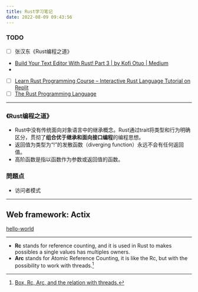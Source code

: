```yaml
---
title: Rust学习笔记
date: 2022-08-09 09:43:56
---
```

### TODO
- [ ] 张汉东《Rust编程之道》
- [Build Your Text Editor With Rust! Part 3 | by Kofi Otuo | Medium](https://medium.com/@otukof/b030670fa815)
- 
- [ ] [Learn Rust Programming Course – Interactive Rust Language Tutorial on Replit](https://www.freecodecamp.org/news/rust-in-replit/)
- [ ] [The Rust Programming Language](https://www.udemy.com/course/rust-lang/)

---

### 《Rust编程之道》
- Rust中没有传统面向对象语言中的继承概念。Rust通过trait将类型和行为明确区分，贯彻了**组合优于继承和面向接口编程**的编程思想。
- 返回值为类型为“!”的发散函数（diverging function）永远不会有任何返回值。
- 高阶函数是指以函数作为参数或返回值的函数。

### 問題点

- 访问者模式

---

## Web framework:  Actix
[hello-world](https://actix.rs/docs/getting-started)

---

- **Rc** stands for reference counting, and it is used in Rust to makes possibles a single values has multiples owners. 
- **Arc** stands for Atomic Reference Counting, it is like the Rc, but with the possibility to work with threads.[^1]

[^1]: [Box, Rc, Arc, and the relation with threads.](https://henrybarreto.dev/box-rc-arc-and-the-relation-with-threads)
